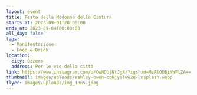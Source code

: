 ```yaml
---
layout: event
title: Festa della Madonna della Cintura
starts_at: 2023-09-01T20:00:00
ends_at: 2023-09-04T00:00:00
all_day: false
tags:
  - Manifestazione
  - Food & Drink
location:
  city: Ozzero
  address: Per le vie della città
link: https://www.instagram.com/p/CwNDUjNtJgA/?igshid=MzRlODBiNWFlZA==
thumbnail: images/uploads/ashley-owen-cq6jyslww2e-unsplash.webp
flyer: images/uploads/img_1365.jpeg
---
```

